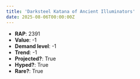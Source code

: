 ```yaml
---
title: 'Darksteel Katana of Ancient Illuminators'
date: 2025-08-06T00:00:00Z
---
```

- **RAP**: 2391
- **Value**: -1
- **Demand level**: -1
- **Trend**: -1
- **Projected?**: True
- **Hyped?**: True
- **Rare?**: True
